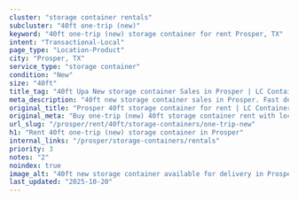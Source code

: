 ```yaml
---
cluster: "storage container rentals"
subcluster: "40ft one-trip (new)"
keyword: "40ft one-trip (new) storage container for rent Prosper, TX"
intent: "Transactional-Local"
page_type: "Location-Product"
city: "Prosper, TX"
service_type: "storage container"
condition: "New"
size: "40ft"
title_tag: "40ft Upa New storage container Sales in Prosper | LC Container"
meta_description: "40ft new storage container sales in Prosper. Fast delivery, competitive pricing. Serving storage containers area. Quote ID: IIZ. Call (214) 524-4168 for your free quote today."
original_title: "Prosper 40ft storage container for rent | LC Container"
original_meta: "Buy one-trip (new) 40ft storage container rent with local delivery in Prosper, TX. LC Container — local Since 2003. Request a fast quote today."
url_slug: "/prosper/rent/40ft/storage-containers/one-trip-new"
h1: "Rent 40ft one-trip (new) storage container in Prosper"
internal_links: "/prosper/storage-containers/rentals"
priority: 3
notes: "2"
noindex: true
image_alt: "40ft new storage container available for delivery in Prosper"
last_updated: "2025-10-20"
---
```


<!-- TODO: Add unique city/inventory copy, images, and internal links here. -->
